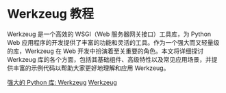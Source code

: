 # Werkzeug 教程

Werkzeug 是一个高效的 WSGI（Web 服务器网关接口）工具库，为 Python Web 应用程序的开发提供了丰富的功能和灵活的工具。作为一个强大而又轻量级的库，Werkzeug 在 Web 开发中扮演着至关重要的角色。本文将详细探讨 Werkzeug 库的各个方面，包括其基础组件、高级特性以及常见应用场景，并提供丰富的示例代码以帮助大家更好地理解和应用 Werkzeug。

<seealso>
<category ref="ref_docs">
    <a href="https://mp.weixin.qq.com/s/VzROc0SuuTPUwnlypo8vjQ">强大的 Python 库: Werkzeug</a>
</category>
<category ref="ref_github">
    <a href="https://github.com/pallets/werkzeug">Werkzeug</a>
</category>
<category ref="ref_issues">
</category>
<category ref="ref_hf">
</category>
<category ref="ref_ms">
</category>
</seealso>